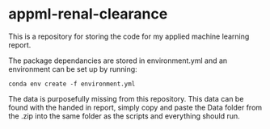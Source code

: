 # appml-renal-clearance

This is a repository for storing the code for my applied machine learning report. 

The package dependancies are stored in environment.yml and an environment can be set up by running: 

    conda env create -f environment.yml

The data is purposefully missing from this repository. This data can be found with the handed in report, simply copy and paste the Data folder from the .zip into the same folder as the scripts and everything should run. 

